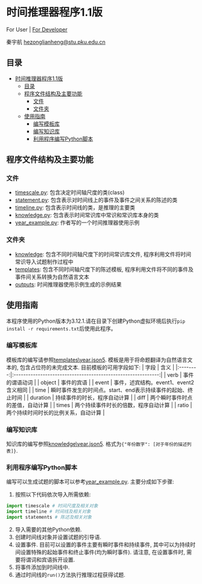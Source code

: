 # 时间推理器程序1.1版

For User | [For Developer](readme4developer.md)

秦宇航 <hezonglianheng@stu.pku.edu.cn>

## 目录
- [时间推理器程序1.1版](#时间推理器程序11版)
  - [目录](#目录)
  - [程序文件结构及主要功能](#程序文件结构及主要功能)
    - [文件](#文件)
    - [文件夹](#文件夹)
  - [使用指南](#使用指南)
    - [编写模板库](#编写模板库)
    - [编写知识库](#编写知识库)
    - [利用程序编写Python脚本](#利用程序编写python脚本)

## 程序文件结构及主要功能
### 文件
- [timescale.py](timescale.py): 包含决定时间轴尺度的类(class)
- [statement.py](statement.py): 包含表示对时间线上的事件及事件之间关系的陈述的类
- [timeline.py](timeline.py): 包含表示时间线的类，是推理的主要类
- [knowledge.py](knowledge.py): 包含表示时间常识库中常识和常识库本身的类
- [year_example.py](year_example.py): 作者写的一个时间推理器使用示例

### 文件夹
- [knowledge](knowledge): 包含不同时间轴尺度下的时间常识库文件, 程序利用文件将时间常识导入试题制作过程中
- [templates](templates): 包含不同时间轴尺度下的陈述模板, 程序利用文件将不同的事件及事件间关系转换为自然语言文本
- [outputs](outputs): 时间推理器使用示例生成的示例结果

## 使用指南

本程序使用的Python版本为3.12.1.请在目录下创建Python虚拟环境后执行`pip install -r requirements.txt`后使用此程序。

### 编写模板库
模板库的编写请参照[templates\year.json5](templates\year.json5). 模板是用于将命题翻译为自然语言文本的, 包含占位符的未完成文本. 目前模板的可用字段如下:
|   字段   |                             含义                             |
|:--------:|:------------------------------------------------------------:|
|   verb   |                        事件的谓语动词                        |
|  object  |                          事件的宾语                          |
|   event  |            事件，述宾结构。event1、event2含义相同            |
|   time   | 瞬时事件发生的时间点。start、end表示持续事件的起始、终止时间 |
| duration |                 持续事件的时长，程序自动计算                 |
|   diff   |               两个瞬时事件时点的差值，自动计算               |
|   times  |             两个持续事件时长的倍数，程序自动计算             |
|   ratio  |             两个持续时间时长的比例关系，自动计算             |

### 编写知识库
知识库的编写参照[knowledge\year.json5](knowledge\year.json5). 格式为`{"年份数字": [对于年份的描述列表]}`.

### 利用程序编写Python脚本
编写可以生成试题的脚本可以参考[year_example.py](year_example.py). 主要分成如下步骤:
1. 按照以下代码依次导入所需依赖:
```python
import timescale # 时间尺度及相关对象
import timeline # 时间线及相关对象
import statements # 陈述及相关对象
```
2. 导入需要的其他Python依赖.
3. 创建时间线对象并设置试题的引导语.
4. 设置事件. 目前可以设置的事件主要有瞬时事件和持续事件, 其中可以为持续时间设置特殊的起始事件和终止事件(均为瞬时事件). 请注意, 在设置事件时, 需要将谓词和宾语拆开设置. 
5. 将事件添加到时间线中.
6. 通过时间线的`run()`方法执行推理过程获得试题.